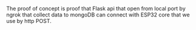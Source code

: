 The proof of concept is proof that Flask api that open from local port by ngrok that collect data to mongoDB can connect with ESP32 core that we use by http POST. 